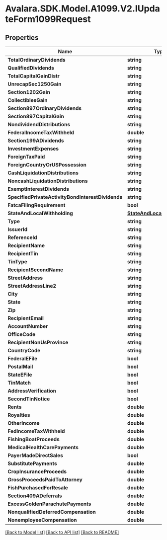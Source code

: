 # Avalara.SDK.Model.A1099.V2.IUpdateForm1099Request

## Properties

Name | Type | Description | Notes
------------ | ------------- | ------------- | -------------
**TotalOrdinaryDividends** | **string** |  | [optional] 
**QualifiedDividends** | **string** |  | [optional] 
**TotalCapitalGainDistr** | **string** |  | [optional] 
**UnrecapSec1250Gain** | **string** |  | [optional] 
**Section1202Gain** | **string** |  | [optional] 
**CollectiblesGain** | **string** |  | [optional] 
**Section897OrdinaryDividends** | **string** |  | [optional] 
**Section897CapitalGain** | **string** |  | [optional] 
**NondividendDistributions** | **string** |  | [optional] 
**FederalIncomeTaxWithheld** | **double** |  | [optional] 
**Section199ADividends** | **string** |  | [optional] 
**InvestmentExpenses** | **string** |  | [optional] 
**ForeignTaxPaid** | **string** |  | [optional] 
**ForeignCountryOrUSPossession** | **string** |  | [optional] 
**CashLiquidationDistributions** | **string** |  | [optional] 
**NoncashLiquidationDistributions** | **string** |  | [optional] 
**ExemptInterestDividends** | **string** |  | [optional] 
**SpecifiedPrivateActivityBondInterestDividends** | **string** |  | [optional] 
**FatcaFilingRequirement** | **bool** |  | [optional] 
**StateAndLocalWithholding** | [**StateAndLocalWithholding**](StateAndLocalWithholding.md) |  | [optional] 
**Type** | **string** |  | [optional] 
**IssuerId** | **string** |  | [optional] 
**ReferenceId** | **string** |  | [optional] 
**RecipientName** | **string** |  | [optional] 
**RecipientTin** | **string** |  | [optional] 
**TinType** | **string** |  | [optional] 
**RecipientSecondName** | **string** |  | [optional] 
**StreetAddress** | **string** |  | [optional] 
**StreetAddressLine2** | **string** |  | [optional] 
**City** | **string** |  | [optional] 
**State** | **string** |  | [optional] 
**Zip** | **string** |  | [optional] 
**RecipientEmail** | **string** |  | [optional] 
**AccountNumber** | **string** |  | [optional] 
**OfficeCode** | **string** |  | [optional] 
**RecipientNonUsProvince** | **string** |  | [optional] 
**CountryCode** | **string** |  | [optional] 
**FederalEFile** | **bool** |  | [optional] 
**PostalMail** | **bool** |  | [optional] 
**StateEFile** | **bool** |  | [optional] 
**TinMatch** | **bool** |  | [optional] 
**AddressVerification** | **bool** |  | [optional] 
**SecondTinNotice** | **bool** |  | [optional] 
**Rents** | **double** |  | [optional] 
**Royalties** | **double** |  | [optional] 
**OtherIncome** | **double** |  | [optional] 
**FedIncomeTaxWithheld** | **double** |  | [optional] 
**FishingBoatProceeds** | **double** |  | [optional] 
**MedicalHealthCarePayments** | **double** |  | [optional] 
**PayerMadeDirectSales** | **bool** |  | [optional] 
**SubstitutePayments** | **double** |  | [optional] 
**CropInsuranceProceeds** | **double** |  | [optional] 
**GrossProceedsPaidToAttorney** | **double** |  | [optional] 
**FishPurchasedForResale** | **double** |  | [optional] 
**Section409ADeferrals** | **double** |  | [optional] 
**ExcessGoldenParachutePayments** | **double** |  | [optional] 
**NonqualifiedDeferredCompensation** | **double** |  | [optional] 
**NonemployeeCompensation** | **double** |  | [optional] 

[[Back to Model list]](../../../README.md#documentation-for-models) [[Back to API list]](../../../README.md#documentation-for-api-endpoints) [[Back to README]](../../../README.md)

